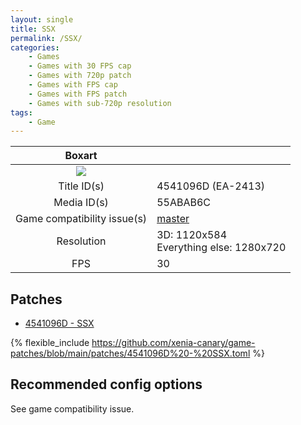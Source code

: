 ```yaml
---
layout: single
title: SSX
permalink: /SSX/
categories:
    - Games
    - Games with 30 FPS cap
    - Games with 720p patch
    - Games with FPS cap
    - Games with FPS patch
    - Games with sub-720p resolution
tags:
    - Game
---
```


| Boxart      |                                           |
| :----:      | :-                                        |
| ![](https://download-ssl.xbox.com/content/images/66acd000-77fe-1000-9115-d8024541096d/1033/boxartlg.jpg) | |
| Title ID(s) | 4541096D (EA-2413)                        |
| Media ID(s) | 55ABAB6C                                  |
| Game compatibility issue(s) | [master](https://github.com/xenia-project/game-compatibility/issues/64) |
| Resolution  | 3D: 1120x584<br>Everything else: 1280x720 |
| FPS         | 30                                        |

## Patches
* [4541096D - SSX](https://github.com/xenia-canary/game-patches/blob/main/patches/4541096D%20-%20SSX.toml)

{% flexible_include https://github.com/xenia-canary/game-patches/blob/main/patches/4541096D%20-%20SSX.toml %}

## Recommended config options
See game compatibility issue.
